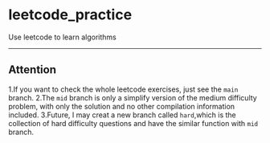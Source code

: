 # leetcode_practice
Use leetcode to learn algorithms
***
## Attention
1.If you want to check the whole leetcode exercises, just see the `main` branch.
2.The `mid` branch is only a simplify version of the medium difficulty problem, with only the solution and no other compilation information included.
3.Future, I may creat a new branch called `hard`,which is the collection of hard difficulty questions and have the similar function with `mid` branch.

